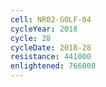 ```yaml
---
cell: NR02-GOLF-04
cycleYear: 2018
cycle: 28
cycleDate: 2018-28
resistance: 441000
enlightened: 766000
---
```

